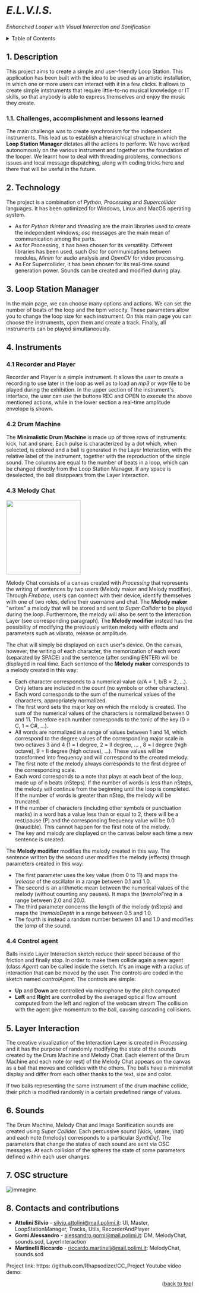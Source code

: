 # *E.L.V.I.S.*
*Enhanched Looper with Visual Interaction and Sonification*
<a name="top"></a>
<!-- TABLE OF CONTENTS -->
<details>
  <summary>Table of Contents</summary>
  <ol>
    <li><a href="#description">Description</a></li>
    <ul>
      <li><a href="#cal">Challenges, accomplishment and lessons learned</a></li>
    </ul>
    <li><a href="#technology">Technology</a></li>
      <li><a href="#loop-station">Loop Station Manager</a></li>
      <li><a href="#instruments">Instruments</a></li>
      <ul>
        <li><a href="#RP">Recorder and Player</a></li>
        <li><a href="#DM">Drum Machine</a></li>
        <li><a href="#MC">Melody Chat</a></li>
        <li><a href="#ship">Ship agent</a></li>
      </ul>
      <li><a href="#layer-interaction">Layer Interaction</a></li>
      <li><a href="#sounds">Sounds</a></li>
      <li><a href="#osc">Osc Structures</a></li>
    <li><a href="#contact">Contacts and contributions</a></li>
  </ol>
</details>

## 1. Description <a name="description"></a>

This project aims to create a simple and user-friendly Loop Station. This application has been built with the idea to be used as an artistic installation, in which one or more users can interact with it in a few clicks.
It allows to create simple intstruments that require little-to-no musical knowledge or IT skills, so that anybody is able to express themselves and enjoy the music they create.

### 1.1. Challenges, accomplishment and lessons learned <a name="cal"></a>

The main challenge was to create synchronism for the independent instruments. This lead us to establish a hierarchical structure
in which the **Loop Station Manager** dictates all the actions to perform.
We have worked autonomously on the various instrument and together on the foundation of the looper.
We learnt how to deal with threading problems, connections issues and local message dispatching, along with coding tricks here and there that will be useful in the future.

## 2. Technology <a name="technology"></a>

The project is a combination of *Python*, *Processing* and *Supercollider* languages. It has been optimized for Windows, Linux and MacOS operating system.
- As for *Python* *tkinter* and *threading* are the main libraries used to create the independent windows; *osc* messages are the main mean of communication among the parts.
- As for Processing, it has been chosen for its versatility. Different libraries has been used, such *Osc* for communications between modules, *Minim* for audio analysis and *OpenCV* for video processing.
- As For Supercollider, it has been chosen for its real-time sound generation power. Sounds can be created and modified during play.

## 3. Loop Station Manager <a name="loop-station"></a>

In the main page, we can choose many options and actions. We can set the number of beats of the loop and the bpm velocity. These parameters allow you to change the loop size for each instrument. On this main page you can choose the instruments, open them and create a track. Finally, all instruments can be played simultaneously.

## 4. Instruments <a name="instruments"></a>
### 4.1 Recorder and Player <a name="RP"></a>

Recorder and Player is a simple instrument. It allows the user to create a recording to use later in the loop as well as
to load an *mp3* or *wav* file to be played during the exhibition.
In the upper section of the instrument's interface, the user can use the buttons REC and OPEN to execute the above
mentioned actions, while in the lower section a real-time amplitude envelope is shown.

### 4.2 Drum Machine <a name="DM"></a>

The **Minimalistic Drum Machine** is made up of three rows of instruments: kick, hat and snare. Each pulse is characterized by a dot which, when selected, is colored and a ball is generated in the Layer Interaction, with the relative label of the instrument, together with the reproduction of the single sound. The columns are equal to the number of beats in a loop, which can be changed directly from the Loop Station Manager. If any space is deselected, the ball disappears from the Layer Interaction.

### 4.3 Melody Chat <a name="MC"></a>

<img src="https://github.com/Rhapsodizer/CC_Project/assets/92687497/a85810c9-faeb-40e4-9280-8dd1debf53e2" width="200">

Melody Chat consists of a canvas created with *Processing* that represents the writing of sentences by two users (Melody maker and Melody modifier). Through *Firebase*, users can connect with their device, identify themselves with one of two roles, define their username and chat. The **Melody maker** "writes" a melody that will be stored and sent to *Super Collider* to be played during the loop. Furthermore, the melody will also be sent to the Interaction Layer (see corresponding paragraph). The **Melody modifier** instead has the possibility of modifying the previously written melody with effects and parameters such as vibrato, release or amplitude.

The chat will simply be displayed on each user's device. On the canvas, however, the writing of each character, the memorization of each word (separated by SPACE) and the sentence (after sending ENTER) will be displayed in real time. Each sentence of the **Melody maker** corresponds to a melody created in this way:
- Each character corresponds to a numerical value (a/A = 1, b/B = 2, ...). Only letters are included in the count (no symbols or other characters).
- Each word corresponds to the sum of the numerical values of the characters, appropriately normalized.
- The first word sets the major key on which the melody is created. The sum of the numerical values of the characters is normalized between 0 and 11. Therefore each number corresponds to the tonic of the key (0 = C, 1 = C#, ...).
- All words are normalized in a range of values between 1 and 14, which correspond to the degree values of the corresponding major scale in two octaves 3 and 4 (1 = I degree, 2 = II degree, ... , 8 = I degree (high octave), 9 = II degree (high octave), ...). These values will be transformed into frequency and will correspond to the created melody.
- The first note of the melody always corresponds to the first degree of the corresponding scale.
- Each word corresponds to a note that plays at each beat of the loop, made up of n beats (nSteps). If the number of words is less than nSteps, the melody will continue from the beginning until the loop is completed. If the number of words is greater than nStep, the melody will be truncated.
- If the number of characters (including other symbols or punctuation marks) in a word has a value less than or equal to 2, there will be a rest/pause (P) and the corresponding frequency value will be 0.0 (inaudible). This cannot happen for the first note of the melody.
- The key and melody are displayed on the canvas below each time a new sentence is created.

The **Melody modifier** modifies the melody created in this way. The sentence written by the second user modifies the melody (effects) through parameters created in this way:
- The first parameter uses the key value (from 0 to 11) and maps the *\release* of the oscillator in a range between 0.1 and 1.0.
- The second is an arithmetic mean between the numerical values of the melody (without counting any pauses). It maps the *\tremoloFreq* in a range between 2.0 and 20.0.
- The third parameter concerns the length of the melody (nSteps) and maps the *\tremoloDepth* in a range between 0.5 and 1.0.
- The fourth is instead a random number between 0.1 and 1.0 and modifies the *\amp* of the sound.

### 4.4 Control agent <a name="ship"></a>
Balls inside Layer Interaction sketch reduce their speed because of the friction and finally stop. In order to make them collide again a new agent (class *Agent*) can be called inside the sketch. It's an image with a radius of interaction that can be moved by the user. The controls are coded in the sketch named *controlAgent*. The controls are simple:
+ **Up** and **Down** are controlled via microphone by the pitch computed
+ **Left** and **Right** are controlled by the averaged optical flow amount computed from the left and region of the webcam stream
The collision with the agent give momentum to the ball, causing cascading collisions.

## 5. Layer Interaction <a name="layer-interaction"></a>

The creative visualization of the Interaction Layer is created in *Processing* and it has the purpose of randomly modifying the state of the sounds created by the Drum Machine and Melody Chat. Each element of the Drum Machine and each note (or rest) of the Melody Chat appears on the canvas as a ball that moves and collides with the others. The balls have a minimalist display and differ from each other thanks to the text, size and color.

If two balls representing the same instrument of the drum machine collide, their pitch is modified randomly in a certain predefined range of values.

## 6. Sounds <a name="sounds"></a>

The Drum Machine, Melody Chat and Image Sonification sounds are created using *Super Collider*. Each percussive sound (\kick, \snare, \hat) and each note (\melody) corresponds to a particular *SynthDef*. The parameters that change the states of each sound are sent via OSC messages. At each collision of the spheres the state of some parameters defined within each user changes.

## 7. OSC structure <a name="osc"></a>
![immagine](https://github.com/Rhapsodizer/CC_Project/assets/92687497/d2911156-d38a-47f6-970b-1ecb26c28d9c)

## 8. Contacts and contributions <a name="contact"></a>

- **Attolini Silvio** - silvio.attolini@mail.polimi.it: UI, Master, LoopStationManager, Tracks, Utils, RecorderAndPlayer
- **Gorni Alessandro** - alessandro.gorni@mail.polimi.it: DM, MelodyChat, sounds.scd, LayerInteraction
- **Martinelli Riccardo** - riccardo.martineli@mail.polimi.it: MelodyChat, sounds.scd

Project link: https: //github.com/Rhapsodizer/CC_Project
Youtube video demo: 




<p align="right">(<a href="#top">back to top</a>)</p>







